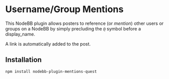 # Username/Group Mentions

This NodeBB plugin allows posters to reference (or *mention*) other users or groups on a NodeBB by simply
precluding the `@` symbol before a display_name.

A link is automatically added to the post.

## Installation


    npm install nodebb-plugin-mentions-quest